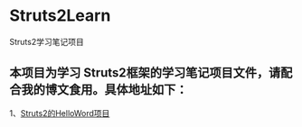 # Struts2Learn
Struts2学习笔记项目
## 本项目为学习 Struts2框架的学习笔记项目文件，请配合我的博文食用。具体地址如下：


1、<a href="https://llanc.cn/struts2-helloword.html">Struts2的HelloWord项目</a>

